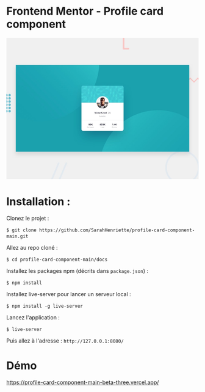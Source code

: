 # Frontend Mentor - Profile card component

![Design preview for the Profile card component coding challenge](./design/desktop-preview.jpg)

# Installation : 
Clonez le projet :
```
$ git clone https://github.com/SarahHenriette/profile-card-component-main.git
```

Allez au repo cloné :
```
$ cd profile-card-component-main/docs
```

Installez les packages npm (décrits dans `package.json`) :
```
$ npm install
```

Installez live-server pour lancer un serveur local :
```
$ npm install -g live-server
```

Lancez l'application :
```
$ live-server
```

Puis allez à l'adresse : `http://127.0.0.1:8080/`

# Démo 
https://profile-card-component-main-beta-three.vercel.app/